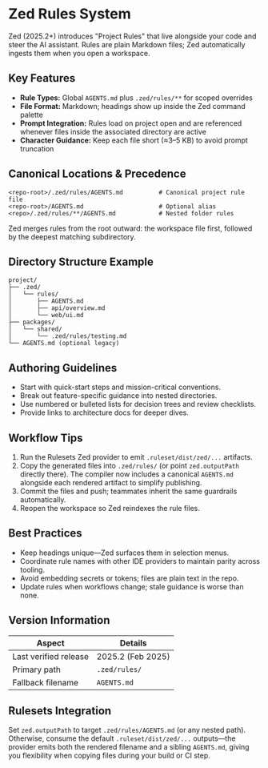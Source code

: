 # Zed Rules System

Zed (2025.2+) introduces "Project Rules" that live alongside your code and steer the AI assistant. Rules are plain Markdown files; Zed automatically ingests them when you open a workspace.

## Key Features

- **Rule Types:** Global `AGENTS.md` plus `.zed/rules/**` for scoped overrides
- **File Format:** Markdown; headings show up inside the Zed command palette
- **Prompt Integration:** Rules load on project open and are referenced whenever files inside the associated directory are active
- **Character Guidance:** Keep each file short (≈3–5 KB) to avoid prompt truncation

## Canonical Locations & Precedence

```text
<repo-root>/.zed/rules/AGENTS.md          # Canonical project rule file
<repo-root>/AGENTS.md                     # Optional alias
<repo>/.zed/rules/**/AGENTS.md            # Nested folder rules
```

Zed merges rules from the root outward: the workspace file first, followed by the deepest matching subdirectory.

## Directory Structure Example

```text
project/
├── .zed/
│   └── rules/
│       ├── AGENTS.md
│       ├── api/overview.md
│       └── web/ui.md
├── packages/
│   └── shared/
│       └── .zed/rules/testing.md
└── AGENTS.md (optional legacy)
```

## Authoring Guidelines

- Start with quick-start steps and mission-critical conventions.
- Break out feature-specific guidance into nested directories.
- Use numbered or bulleted lists for decision trees and review checklists.
- Provide links to architecture docs for deeper dives.

## Workflow Tips

1. Run the Rulesets Zed provider to emit `.ruleset/dist/zed/...` artifacts.
2. Copy the generated files into `.zed/rules/` (or point `zed.outputPath` directly there). The compiler now includes a canonical `AGENTS.md` alongside each rendered artifact to simplify publishing.
3. Commit the files and push; teammates inherit the same guardrails automatically.
4. Reopen the workspace so Zed reindexes the rule files.

## Best Practices

- Keep headings unique—Zed surfaces them in selection menus.
- Coordinate rule names with other IDE providers to maintain parity across tooling.
- Avoid embedding secrets or tokens; files are plain text in the repo.
- Update rules when workflows change; stale guidance is worse than none.

## Version Information

| Aspect                | Details           |
| --------------------- | ----------------- |
| Last verified release | 2025.2 (Feb 2025) |
| Primary path          | `.zed/rules/`     |
| Fallback filename     | `AGENTS.md`       |

## Rulesets Integration

Set `zed.outputPath` to target `.zed/rules/AGENTS.md` (or any nested path). Otherwise, consume the default `.ruleset/dist/zed/...` outputs—the provider emits both the rendered filename and a sibling `AGENTS.md`, giving you flexibility when copying files during your build or CI step.
